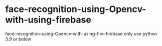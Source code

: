 # face-recognition-using-Opencv-with-using-firebase
face-recognition-using-Opencv-with-using-fire-firebase 
only use python 3.9 or below
